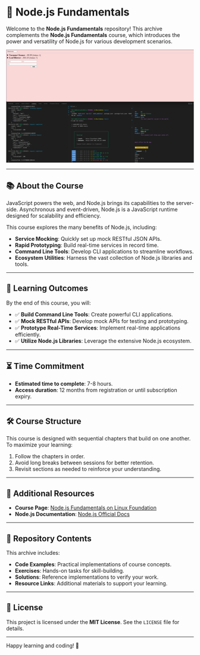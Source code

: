 # 🌟 Node.js Fundamentals  

Welcome to the **Node.js Fundamentals** repository! This archive complements the **Node.js Fundamentals** course, which introduces the power and versatility of Node.js for various development scenarios.  

![screenshot](https://github.com/mariokreitz/nodejs/blob/main/Screenshot%202025-01-02%20161746.png)

---

## 📚 About the Course  

JavaScript powers the web, and Node.js brings its capabilities to the server-side. Asynchronous and event-driven, Node.js is a JavaScript runtime designed for scalability and efficiency.  

This course explores the many benefits of Node.js, including:  
- **Service Mocking**: Quickly set up mock RESTful JSON APIs.  
- **Rapid Prototyping**: Build real-time services in record time.  
- **Command Line Tools**: Develop CLI applications to streamline workflows.  
- **Ecosystem Utilities**: Harness the vast collection of Node.js libraries and tools.  

---

## 🎯 Learning Outcomes  

By the end of this course, you will:  
- ✅ **Build Command Line Tools**: Create powerful CLI applications.  
- ✅ **Mock RESTful APIs**: Develop mock APIs for testing and prototyping.  
- ✅ **Prototype Real-Time Services**: Implement real-time applications efficiently.  
- ✅ **Utilize Node.js Libraries**: Leverage the extensive Node.js ecosystem.  

---

## ⏳ Time Commitment  

- **Estimated time to complete**: 7-8 hours.  
- **Access duration**: 12 months from registration or until subscription expiry.  

---

## 🛠️ Course Structure  

This course is designed with sequential chapters that build on one another. To maximize your learning:  
1. Follow the chapters in order.  
2. Avoid long breaks between sessions for better retention.  
3. Revisit sections as needed to reinforce your understanding.  

---

## 🔗 Additional Resources  

- **Course Page**: [Node.js Fundamentals on Linux Foundation](https://training.linuxfoundation.org/openjs/)  
- **Node.js Documentation**: [Node.js Official Docs](https://nodejs.org/en/docs/)  

---

## 📁 Repository Contents  

This archive includes:  
- **Code Examples**: Practical implementations of course concepts.  
- **Exercises**: Hands-on tasks for skill-building.  
- **Solutions**: Reference implementations to verify your work.  
- **Resource Links**: Additional materials to support your learning.  

---

## 📝 License  

This project is licensed under the **MIT License**. See the `LICENSE` file for details.  

---  

Happy learning and coding! 🚀  
